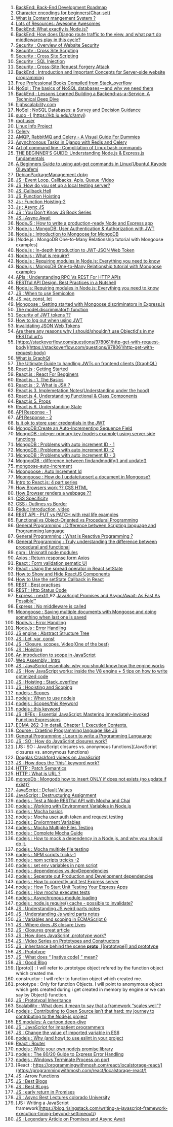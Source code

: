 1. [BackEnd: Back-End Development Roadmap](https://medium.com/tech-tajawal/modern-backend-developer-in-2018-6b3f7b5f8b9)
2. [Character encodings for beginners(Char-set)](https://www.w3.org/International/questions/qa-what-is-encoding)
3. [What is Content mangement System ?](https://kinsta.com/knowledgebase/content-management-system/)
4. [Lots of Resources: Awesome Awesomes ](https://github.com/t3chnoboy/awesome-awesome-awesome)
5. [BackEnd: What exactly is Node.js?](https://www.freecodecamp.org/news/what-exactly-is-node-js-ae36e97449f5/)
6. [BackEnd: How does Django route traffic to the view, and what part do middlewares play in this cycle?
](https://medium.com/zeitcode/django-middlewares-and-the-request-response-cycle-fcbf8efb903f)
7. [Security : Overview of Website Security](https://developer.mozilla.org/en-US/docs/Learn/Server-side/First_steps/Website_security)
8. [Security : Cross Site Scripting](https://www.youtube.com/watch?v=L5l9lSnNMxg)
9. [Security : Cross Site Scripting](https://www.youtube.com/watch?v=eymxlggL9EQ)
10. [Security : SQL Injection](https://www.youtube.com/watch?v=_jKylhJtPmI)
11. [Security : Cross-Site Request Forgery Attack](https://www.youtube.com/watch?v=eWEgUcHPle0)
12. [BackEnd :  Introduction and Important Concepts for Server-side website programming](https://developer.mozilla.org/en-US/docs/Learn/Server-side/First_steps)
13. [Free Professional Books Compiled from Stack_overflow](https://books.goalkicker.com/) 
14. [NoSql : The basics of NoSQL databases — and why we need them](https://www.freecodecamp.org/news/nosql-databases-5f6639ed9574/)
15. [BackEnd : Lessons Learned Building a Backend-as-a-Service: A Technical Deep Dive](https://medium.baqend.com/how-to-develop-a-backend-as-a-service-from-scratch-lessons-learned-a9fac618c2ce)
16. [highscalability.com](http://highscalability.com/)
17. [NoSql : NoSQL Databases: a Survey and Decision Guidance](https://medium.baqend.com/nosql-databases-a-survey-and-decision-guidance-ea7823a822d)
18. [sudo  -1 ](https://linuxacademy.com/blog/linux/linux-commands-for-beginners-sudo/)(https://kb.iu.edu/d/amyi)
19. [root user](http://www.linfo.org/root.html)
20. [Linux Info Project](http://www.linfo.org/index.html)
21. [Celery](https://www.fullstackpython.com/celery.html)
22. [AMQP, RabbitMQ and Celery - A Visual Guide For Dummies](https://www.abhishek-tiwari.com/amqp-rabbitmq-and-celery-a-visual-guide-for-dummies/)
23. [Asynchronous Tasks in Django with Redis and Celery](https://stackabuse.com/asynchronous-tasks-in-django-with-redis-and-celery/)
24. [Art of command line : Complilation of Linux bash commands](https://github.com/jlevy/the-art-of-command-line#meta)
25. [THE BEGINNER’S GUIDE: Understanding Node.js & Express.js fundamentals](https://medium.com/@LindaVivah/the-beginners-guide-understanding-node-js-express-js-fundamentals-e15493462be1)
26. [A Beginners Guide to using apt-get commands in Linux(Ubuntu)
Kayode Oluwafemi](https://codeburst.io/a-beginners-guide-to-using-apt-get-commands-in-linux-ubuntu-d5f102a56fc4)
27. [DebianPackageManagement dpkg](https://wiki.debian.org/DebianPackageManagement)
28. [JS : Event Loop, Callbacks, Apis, Queue :Video](https://www.youtube.com/watch?v=8aGhZQkoFbQ)
29. [JS :How do you set up a local testing server?](https://developer.mozilla.org/en-US/docs/Learn/Common_questions/set_up_a_local_testing_server)
30. [JS :Callback Hell](http://callbackhell.com/)
31. [JS :Function Hoisting](https://gist.github.com/maxogden/4bed247d9852de93c94c)
32. [Js : Function Hoisting-2](https://developer.mozilla.org/en-US/docs/Glossary/Hoisting)
33. [Js : Async JS](https://blog.bitsrc.io/understanding-asynchronous-javascript-the-event-loop-74cd408419ff)
34. [JS : You Don't Know JS Book Series](https://github.com/getify/You-Dont-Know-JS/tree/6f51ed6746300f51bc6c930c080b8a7426b7629b)
35. [JS : Async Await](https://medium.com/@rafaelvidaurre/truly-understanding-async-await-491dd580500e)
36. [NodeJS : How to write a production-ready Node and Express app](https://www.freecodecamp.org/news/how-to-write-a-production-ready-node-and-express-app-f214f0b17d8c/)
37. [Node.js : MongoDB: User Authentication & Authorization with JWT](https://bezkoder.com/node-js-mongodb-auth-jwt/)
38. [Node.js : Introduction to Mongoose for MongoDB](https://www.freecodecamp.org/news/introduction-to-mongoose-for-mongodb-d2a7aa593c57/)
39. [Node.js : MongoDB One-to-Many Relationship tutorial with Mongoose examples]
40. [Node.js : In-depth Introduction to JWT-JSON Web Token](https://bezkoder.com/jwt-json-web-token/)
41. [Node.js : What is require?](https://nodejs.org/en/knowledge/getting-started/what-is-require/)
42. [Node.js : Requiring modules in Node.js: Everything you need to know](https://www.freecodecamp.org/news/requiring-modules-in-node-js-everything-you-need-to-know-e7fbd119be8/)
43. [Node.js : MongoDB One-to-Many Relationship tutorial with Mongoose examples](https://bezkoder.com/mongoose-one-to-many-relationship/)
44. [APIs : Understanding RPC Vs REST For HTTP APIs](https://www.smashingmagazine.com/2016/09/understanding-rest-and-rpc-for-http-apis/)
45. [RESTful API Design. Best Practices in a Nutshell](https://phauer.com/2015/restful-api-design-best-practices/)
46. [Node.js: Requiring modules in Node.js: Everything you need to know](https://www.freecodecamp.org/news/requiring-modules-in-node-js-everything-you-need-to-know-e7fbd119be8/)
47. [JS : When to use Semicolon](http://cassandrawilcox.me/when-to-use-semicolons-in-javascript/)
48. [JS :var, const, let](https://medium.com/podiihq/javascript-variables-should-you-use-let-var-or-const-394f7645c88f)
49. [Mongoose : Getting started with Mongoose discriminators in Express.js ](https://dev.to/helenasometimes/getting-started-with-mongoose-discriminators-in-expressjs--22m9)
50. [The model.discriminator() function](https://mongoosejs.com/docs/discriminators.html)
51. [Security of JWT tokens ??](https://stackoverflow.com/questions/27301557/if-you-can-decode-jwt-how-are-they-secure)
52. [How to log out when using JWT](https://medium.com/devgorilla/how-to-log-out-when-using-jwt-a8c7823e8a6)
53. [Invalidating JSON Web Tokens](https://stackoverflow.com/questions/21978658/invalidating-json-web-tokens)
54. [Are there any reasons why I should/shouldn't use ObjectId's in my RESTful url's](https://stackoverflow.com/questions/19029174/are-there-any-reasons-why-i-should-shouldnt-use-objectids-in-my-restful-urls)
55. [https://stackoverflow.com/questions/978061/http-get-with-request-body](https://stackoverflow.com/questions/978061/http-get-with-request-body)
56. [What is GraphQl](https://www.freecodecamp.org/news/so-whats-this-graphql-thing-i-keep-hearing-about-baf4d36c20cf/)
57. [The Ultimate Guide to handling JWTs on frontend clients (GraphQL)](https://hasura.io/blog/best-practices-of-using-jwt-with-graphql/)
58. [React.js : Getting Started](https://www.freecodecamp.org/news/best-react-javascript-tutorial/)
59. [React.js : React For Begginers](https://codeburst.io/react-js-for-beginners-the-basics-87ef6e54dae7)
60. [React.js : 1. The Basics](https://codeburst.io/react-js-for-beginners-the-basics-87ef6e54dae7)
61. [React.js : 2. What is JSX ?](https://engineering.hexacta.com/jsx-can-do-that-1b2666c23a32)
62. [React.js 3. Implemetation Notes(Understanding under the hood)](https://reactjs.org/docs/implementation-notes.html)
63. [React.js 4. Understanding Functional & Class Components](https://codeburst.io/react-js-understanding-functional-class-components-e65d723e909)
64. [React.js 5. Props](https://itnext.io/what-is-props-and-how-to-use-it-in-react-da307f500da0)
65. [React.js 6. Understanding State](https://codeburst.io/react-js-understanding-state-e875911e921c)
66. [API Response - 1 ](https://medium.com/@bojanmajed/standard-json-api-response-format-c6c1aabcaa6d)
67. [API Response - 2](https://github.com/omniti-labs/jsend)
68. [Is it ok to store user credentials in the JWT](https://stackoverflow.com/questions/42652695/is-it-ok-to-store-user-credentials-in-the-jwt)
69. [MongoDB:Create an Auto-Incrementing Sequence Field](https://docs.mongodb.com/v3.0/tutorial/create-an-auto-incrementing-field/)
70. [MongoDB : integer primary key (nodejs example) using server side functions](https://medium.com/@piotrkarpaa/mongodb-integer-primary-key-nodejs-example-using-server-side-functions-95d1a335b2b2)
70. [MongoDB : Problems with auto increment ID - 1](https://blog.serverdensity.com/switching-to-mongodb-and-auto-increment/)
71. [MongoDB : Problems with auto increment ID -2 ](https://stackoverflow.com/questions/22883304/why-is-auto-increment-pattern-bad-when-scaling-in-mongodb)
72. [MongoDB : Problems with auto increment ID - 3](https://stackoverflow.com/questions/6645277/should-i-implement-auto-incrementing-in-mongodb?rq=1)
73. [MogngoDB : difference between findandmodify() and update()](https://stackoverflow.com/questions/10778493/whats-the-difference-between-findandmodify-and-update-in-mongodb)
71. [mongoose-auto-increment](https://www.npmjs.com/package/mongoose-auto-increment)
72. [Moongoose : Auto Increment Id](https://stackoverflow.com/questions/28357965/mongoose-auto-increment)
73. [Moongoose : How do I update/upsert a document in Mongoose?](https://stackoverflow.com/questions/7267102/how-do-i-update-upsert-a-document-in-mongoose)
72. [Intro to React.js: 4 part series](https://codeburst.io/4-four-ways-to-style-react-components-ac6f323da822)
73. [How Browsers work ?? CSS HTML](https://www.html5rocks.com/en/tutorials/internals/howbrowserswork/)
74. [How Browser renders a webpage ??](https://itnext.io/how-the-browser-renders-a-web-page-dom-cssom-and-rendering-df10531c9969)
75. [CSS Specificity](https://medium.com/@emmabostian/css-specificity-d5fdb0996c81)
76. [CSS : Outlines vs Border](https://www.lifewire.com/css-outline-styles-3466217)
77. [Reduc Introduction, video](https://www.youtube.com/watch?v=9boMnm5X9ak&list=PLC3y8-rFHvwheJHvseC3I0HuYI2f46oAK)
78. [REST API - PUT vs PATCH with real life examples](https://stackoverflow.com/questions/28459418/rest-api-put-vs-patch-with-real-life-examples)
79. [Functional vs Object-Oriented vs Procedural Programming](https://medium.com/@LiliOuakninFelsen/functional-vs-object-oriented-vs-procedural-programming-a3d4585557f3)
80. [General Programming : Difference between Scripting language and Programming language](https://stackoverflow.com/questions/17253545/scripting-language-vs-programming-language)
81. [General Programming : What is Reactive Programming ?](http://paulstovell.com/blog/reactive-programming)
82. [General Programming : Truly understanding the difference between procedural and functional](https://stackoverflow.com/questions/5226055/truly-understanding-the-difference-between-procedural-and-functional?noredirect=1&lq=1)
83. [npm  : Unisnatll node modules](https://stackoverflow.com/questions/13066532/how-to-uninstall-npm-modules-in-node-js)
84. [Axios : Return response form Axios](https://stackoverflow.com/questions/48980380/returning-data-from-axios-api)
85. [React : Form validation sematic UI ](https://stackoverflow.com/questions/49207311/reactjs-semantic-ui-cannot-type-into-form-when-value-attribute-exists)
86. [React : Using the spread operator in React setState](https://medium.com/@thejasonfile/using-the-spread-operator-in-react-setstate-c8a14fc51be1)
87. [How to Show and Hide ReactJS Components](https://www.pluralsight.com/guides/how-to-show-and-hide-reactjs-components)
88. [How to Use the setState Callback in React](https://upmostly.com/tutorials/how-to-use-the-setstate-callback-in-react)
89. [REST : Best practises](https://www.vinaysahni.com/best-practices-for-a-pragmatic-restful-api)
90. [REST : Http Status Code](https://www.restapitutorial.com/httpstatuscodes.html)
91. [Express : next() ](https://stackoverflow.com/questions/44238150/why-calling-next-in-express-routes-is-optional)
92.[JavaScript Promises and Async/Await: As Fast As Possible™](https://itnext.io/javascript-promises-and-async-await-as-fast-as-possible-d7c8c8ff0abc)
93. [Express : No middleware is called](https://github.com/expressjs/express/issues/3501)
94. [Moongoose : Saving multiple documents with Mongoose and doing something when last one is saved]()
95. [NodeJs : Error Handling](https://stackify.com/node-js-error-handling/)
96. [NodeJs : Error Handling](https://www.joyent.com/node-js/production/design/errors)
97. [JS engine : Abstract Structure Tree](https://astexplorer.net/)
98. [JS : Let, var, const](https://dev.to/sarah_chima/var-let-and-const--whats-the-difference-69e)
99. [JS : Closure, scopes. Video(One of the best)](https://www.youtube.com/watch?v=QyUFheng6J0&list=PLqFM1yEULkubcwn4jY3avSvXpmNJ0AUqg&index=18&t=0s)
100. [JS : Hoisting](https://stackoverflow.com/questions/3684923/javascript-variables-declare-outside-or-inside-loop)
101. [An introduction to scope in JavaScript
](https://www.freecodecamp.org/news/an-introduction-to-scope-in-javascript-cbd957022652/)
102. [Web Assembly : Intro](https://medium.com/wasm/the-future-of-web-assembly-wasm-the-hardware-execution-revolution-4116eafa39a0)
103. [JS : JavaScript essentials: why you should know how the engine works](https://www.freecodecamp.org/news/javascript-essentials-why-you-should-know-how-the-engine-works-c2cc0d321553/)
104. [JS : How JavaScript works: inside the V8 engine + 5 tips on how to write optimized code](https://blog.sessionstack.com/how-javascript-works-inside-the-v8-engine-5-tips-on-how-to-write-optimized-code-ac089e62b12e)
105. [JS : Hoisting : Stack_overflow](https://stackoverflow.com/questions/7506844/javascript-function-scoping-and-hoisting)
106. [JS : Hooisting and Scoping](http://www.adequatelygood.com/JavaScript-Scoping-and-Hoisting.html)
107. [nodejs : Scopes](https://stackoverflow.com/questions/15406062/in-what-scope-are-module-variables-stored-in-node-js)
108. [nodejs : When to use nodejs](https://stackoverflow.com/questions/5062614/how-to-decide-when-to-use-node-js?rq=1)
109. [nodejs : Scopes/this Keyword ](https://stackoverflow.com/questions/19850234/node-js-variable-declaration-and-scope)
110. [nodejs : this keyword](https://stackoverflow.com/questions/22770299/meaning-of-this-in-node-js-modules-and-functions)
111. [JS : IIFEs ; Essential JavaScript: Mastering Immediately-invoked Function Expressions](https://medium.com/@vvkchandra/essential-javascript-mastering-immediately-invoked-function-expressions-67791338ddc6)
112. [ECMA-262-3 in detail. Chapter 1. Execution Contexts.](http://dmitrysoshnikov.com/ecmascript/chapter-1-execution-contexts/)
113. [Course : Craeting Programming language like JS ](http://dmitrysoshnikov.com/courses/essentials-of-interpretation/)
114. [General Programming : Learn to write a Programming Langauage](http://dmitrysoshnikov.com/)
115. [JS : SO : How do JavaScript closures work?](https://stackoverflow.com/questions/111102/how-do-javascript-closures-work?noredirect=1&lq=1)
116. [JS : SO : JavaScript closures vs. anonymous functions](JavaScript closures vs. anonymous functions)
117. [Douglas Crackford videos on JavaScript](https://www.youtube.com/watch?v=Y2Y0U-2qJMs&list=PL5586336C26BDB324&index=2)
118. [JS : How does the “this” keyword work?
](https://stackoverflow.com/questions/3127429/how-does-the-this-keyword-work)
119. [HTTP : Patch Semantics](https://williamdurand.fr/2014/02/14/please-do-not-patch-like-an-idiot/)
120. [HTTP : What is URL ?](https://launchschool.com/books/http/read/what_is_a_url)
121. [mongoDb : Mongodb how to insert ONLY if does not exists (no update if exist)?](https://stackoverflow.com/questions/48220677/mongodb-how-to-insert-only-if-does-not-exists-no-update-if-exist)
122. [JavaScript : Default Values](https://developer.mozilla.org/en-US/docs/Web/JavaScript/Reference/Functions/Default_parameters)
123. [JavaScript : Destructuring Assignment](https://developer.mozilla.org/en-US/docs/Web/JavaScript/Reference/Operators/Destructuring_assignment)
124. [nodejs : Test a Node RESTful API with Mocha and Chai](https://scotch.io/tutorials/test-a-node-restful-api-with-mocha-and-chai)
126. [nodejs : Working with Environment Variables in Node.js](https://www.twilio.com/blog/working-with-environment-variables-in-node-js-html)
127. [nodejs : Mocha basics](https://codeburst.io/how-to-test-javascript-with-mocha-the-basics-80132324752e)
128. [nodejs : Mocha user auth token and request testing](https://codeburst.io/authenticated-testing-with-mocha-and-chai-7277c47020b7)
129. [nodejs : Enviornment Variables](https://www.freecodecamp.org/news/heres-how-you-can-actually-use-node-environment-variables-8fdf98f53a0a/)
130. [nodejs : Mocha Multiple Files Testing](https://www.alxolr.com/articles/how-to-separate-mocha-tests-in-multiple-files)
131. [nodejs : Complete Mocha Guide](https://blog.logrocket.com/a-quick-and-complete-guide-to-mocha-testing-d0e0ea09f09d/)
132. [nodejs : How to mock a dependency in a Node.js, and why you should do it.](https://itnext.io/how-to-mock-dependency-in-a-node-js-and-why-2ad4386f6587)
133. [nodejs : Mocha multiple file testing](https://medium.com/critigenopensource/mocha-unit-testing-pattern-test-suite-setup-code-for-file-separated-test-e339a550dbf6)
134. [nodejs : NPM scripts tricks-1](https://www.twilio.com/blog/npm-scripts)
135. [nodejs : npm scripts trcicks -2](https://medium.com/@kevinkreuzer/flexible-npm-scripts-89b5ec0c5b46)
136. [nodejs : set env variables in npm script](https://stackoverflow.com/questions/25112510/how-to-set-environment-variables-from-within-package-json)
137. [nodejs : dependencies vs devDependencies](https://medium.com/@stalonadsl948/dependencies-vs-devdependencies-926e096a3dee)
138. [nodejs : Seperate out Production and Development dependencies](https://dev.to/numtostr/environment-variables-in-node-js-the-right-way-15ad)
139. [nodejs : How to correctly unit test Express server](https://glebbahmutov.com/blog/how-to-correctly-unit-test-express-server/)
140. [nodejs : How To Start Unit Testing Your Express Apps](https://alexanderpaterson.com/posts/how-to-start-unit-testing-your-express-apps)
141. [nodejs : How mocha executes tests](https://stackoverflow.com/questions/43229233/how-mocha-knows-which-file-to-load-first-in-the-test-suite)
142. [nodejs : Asynchronous module loading](https://stackoverflow.com/questions/20315434/node-js-asynchronous-module-loading)
143. [nodejs : node.js require() cache - possible to invalidate?](https://stackoverflow.com/questions/9210542/node-js-require-cache-possible-to-invalidate)
144. [JS : Understanding JS weird parts notes](https://jasonbaciulis.com/javascript-understanding-the-weird-parts/#5_8211_conceptual_aside_8211_syntax_parser_execution_context_and_lexical_environment)
145. [JS : Understanding Js  weird parts notes](https://jsbeginners.com/category/javascript-notes-2/understanding-weird-parts-notes/)
146. [JS : Variables and scoping in ECMAScript 6
](https://2ality.com/2015/02/es6-scoping.html)
147. [JS : Where does JS closure Lives](https://stackoverflow.com/questions/37491626/where-does-a-javascript-closure-live)
148. [JS : Closures great article](https://javascript.info/closure)
149. [JS : How does JavaScript .prototype work?](https://stackoverflow.com/questions/572897/how-does-javascript-prototype-work?noredirect=1&lq=1)
150. [JS : Video Series on Prototypes and Constructors](https://www.youtube.com/playlist?list=PLqq-6Pq4lTTaflXUL0v3TSm86nodn0c_u)
151. [JS : inheritance behind the scene __proto__, [[prototype]] and prototype](https://hackernoon.com/understand-nodejs-javascript-object-inheritance-proto-prototype-class-9bd951700b29)
152. [JS : Prototype](https://www.javascripttutorial.net/javascript-prototype/)
153. [JS : What does “ [native code] ” mean?](https://stackoverflow.com/questions/11234664/what-does-native-code-mean)
154. [JS : Good Blog](https://kenneth-kin-lum.blogspot.com/)
155. [[proto]] : I will refer to .prototype object refered by the function object which created me.
156. constructor  :   I will refer to function object which created me.
157. prototype : Only for function Objects. I will point to anomymous object which gets created during i get created in memory by engine or we can say by Object() function.
158. [JS : Prototypal Inheritance](https://medium.com/@raviroshan.talk/javascript-prototypal-inheritance-f3a58cfb1179)
159. [Scalability : What does it mean to say that a framework “scales well”?](https://stackoverflow.com/questions/936461/what-does-it-mean-to-say-that-a-framework-scales-well)
160. [nodejs : Contributing to Open Source isn’t that hard: my journey to contributing to the Node.js project](https://www.freecodecamp.org/news/contributing-to-open-source-is-not-hard-here-is-my-journey-to-contributing-to-nodejs-d10760e31194/)
161. [ES modules: A cartoon deep-dive](https://hacks.mozilla.org/2018/03/es-modules-a-cartoon-deep-dive/)
162. [JS : JavaScript for impatient programmers](https://exploringjs.com/impatient-js/toc.html)
163. [JS : Change the value of imported variable in ES6](https://stackoverflow.com/questions/48168601/change-the-value-of-imported-variable-in-es6)
164. [nodejs : Why (and how) to use eslint in your project](https://medium.com/the-node-js-collection/why-and-how-to-use-eslint-in-your-project-742d0bc61ed7)
165. [React : Router](https://www.youtube.com/watch?v=Law7wfdg_ls)
166. [nodejs :  Write your own nodejs promise library](https://thecodebarbarian.com/write-your-own-node-js-promise-library-from-scratch.html)
167. [nodejs : The 80/20 Guide to Express Error Handling](https://thecodebarbarian.com/80-20-guide-to-express-error-handling)
168. [nodejs : Windows Terminate Process on port](https://stackoverflow.com/questions/39632667/how-do-i-kill-the-process-currently-using-a-port-on-localhost-in-windows)
169. [React : https://programmingwithmosh.com/react/localstorage-react/](https://programmingwithmosh.com/react/localstorage-react/)
170. [JS : Arrow Functions](https://codeburst.io/javascript-arrow-functions-for-beginners-926947fc0cdc)
171. [JS : Best Blogs](https://blog.bitsrc.io/@Sukhjinder)
172. [JS : Best BLogs](https://blog.sessionstack.com/tagged/tutorial)
173. [JS : early return  in Promises](https://stackoverflow.com/questions/32536049/do-i-need-to-return-after-early-resolve-reject)
174. [JS : Async Best Lectures colorado University](https://www.cs.colorado.edu/~kena/classes/5828/f16/lectures/)
175. [JS : Writing a JavaScript framework]https://blog.risingstack.com/writing-a-javascript-framework-execution-timing-beyond-settimeout/)
176. [JS : Legendary Article on Promises and Async Await](https://dev.to/lydiahallie/javascript-visualized-promises-async-await-5gke)
